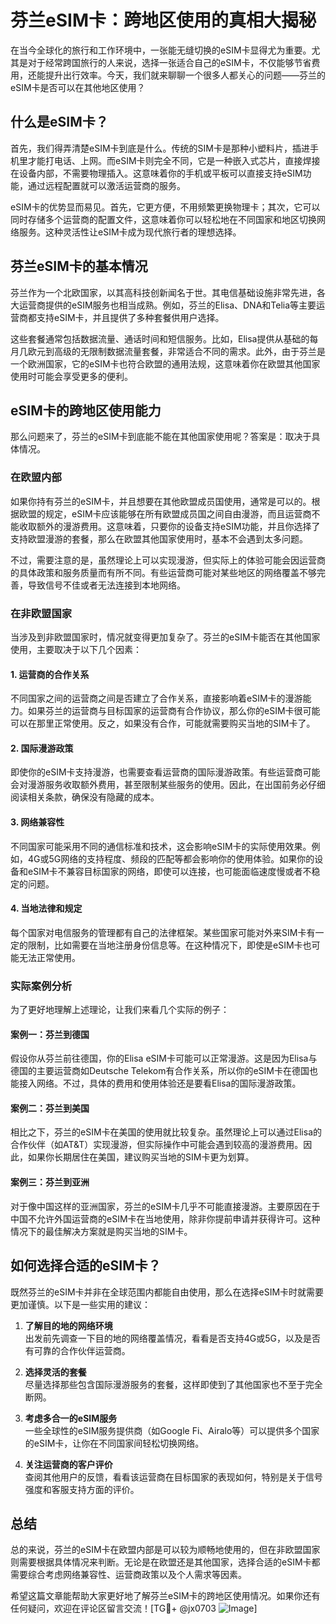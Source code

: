 # 芬兰eSIM卡：跨地区使用的真相大揭秘

在当今全球化的旅行和工作环境中，一张能无缝切换的eSIM卡显得尤为重要。尤其是对于经常跨国旅行的人来说，选择一张适合自己的eSIM卡，不仅能够节省费用，还能提升出行效率。今天，我们就来聊聊一个很多人都关心的问题——芬兰的eSIM卡是否可以在其他地区使用？

## 什么是eSIM卡？

首先，我们得弄清楚eSIM卡到底是什么。传统的SIM卡是那种小塑料片，插进手机里才能打电话、上网。而eSIM卡则完全不同，它是一种嵌入式芯片，直接焊接在设备内部，不需要物理插入。这意味着你的手机或平板可以直接支持eSIM功能，通过远程配置就可以激活运营商的服务。

eSIM卡的优势显而易见。首先，它更方便，不用频繁更换物理卡；其次，它可以同时存储多个运营商的配置文件，这意味着你可以轻松地在不同国家和地区切换网络服务。这种灵活性让eSIM卡成为现代旅行者的理想选择。

## 芬兰eSIM卡的基本情况

芬兰作为一个北欧国家，以其高科技创新闻名于世。其电信基础设施非常先进，各大运营商提供的eSIM服务也相当成熟。例如，芬兰的Elisa、DNA和Telia等主要运营商都支持eSIM卡，并且提供了多种套餐供用户选择。

这些套餐通常包括数据流量、通话时间和短信服务。比如，Elisa提供从基础的每月几欧元到高级的无限制数据流量套餐，非常适合不同的需求。此外，由于芬兰是一个欧洲国家，它的eSIM卡也符合欧盟的通用法规，这意味着你在欧盟其他国家使用时可能会享受更多的便利。

## eSIM卡的跨地区使用能力

那么问题来了，芬兰的eSIM卡到底能不能在其他国家使用呢？答案是：取决于具体情况。

### 在欧盟内部

如果你持有芬兰的eSIM卡，并且想要在其他欧盟成员国使用，通常是可以的。根据欧盟的规定，eSIM卡应该能够在所有欧盟成员国之间自由漫游，而且运营商不能收取额外的漫游费用。这意味着，只要你的设备支持eSIM功能，并且你选择了支持欧盟漫游的套餐，那么在欧盟其他国家使用时，基本不会遇到太多问题。

不过，需要注意的是，虽然理论上可以实现漫游，但实际上的体验可能会因运营商的具体政策和服务质量而有所不同。有些运营商可能对某些地区的网络覆盖不够完善，导致信号不佳或者无法连接到本地网络。

### 在非欧盟国家

当涉及到非欧盟国家时，情况就变得更加复杂了。芬兰的eSIM卡能否在其他国家使用，主要取决于以下几个因素：

#### 1. **运营商的合作关系**
   不同国家之间的运营商之间是否建立了合作关系，直接影响着eSIM卡的漫游能力。如果芬兰的运营商与目标国家的运营商有合作协议，那么你的eSIM卡很可能可以在那里正常使用。反之，如果没有合作，可能就需要购买当地的SIM卡了。

#### 2. **国际漫游政策**
   即使你的eSIM卡支持漫游，也需要查看运营商的国际漫游政策。有些运营商可能会对漫游服务收取额外费用，甚至限制某些服务的使用。因此，在出国前务必仔细阅读相关条款，确保没有隐藏的成本。

#### 3. **网络兼容性**
   不同国家可能采用不同的通信标准和技术，这会影响eSIM卡的实际使用效果。例如，4G或5G网络的支持程度、频段的匹配等都会影响你的使用体验。如果你的设备和eSIM卡不兼容目标国家的网络，即使可以连接，也可能面临速度慢或者不稳定的问题。

#### 4. **当地法律和规定**
   每个国家对电信服务的管理都有自己的法律框架。某些国家可能对外来SIM卡有一定的限制，比如需要在当地注册身份信息等。在这种情况下，即使是eSIM卡也可能无法正常使用。

### 实际案例分析

为了更好地理解上述理论，让我们来看几个实际的例子：

#### 案例一：芬兰到德国
假设你从芬兰前往德国，你的Elisa eSIM卡可能可以正常漫游。这是因为Elisa与德国的主要运营商如Deutsche Telekom有合作关系，所以你的eSIM卡在德国也能接入网络。不过，具体的费用和使用体验还是要看Elisa的国际漫游政策。

#### 案例二：芬兰到美国
相比之下，芬兰的eSIM卡在美国的使用就比较复杂。虽然理论上可以通过Elisa的合作伙伴（如AT&T）实现漫游，但实际操作中可能会遇到较高的漫游费用。因此，如果你长期居住在美国，建议购买当地的SIM卡更为划算。

#### 案例三：芬兰到亚洲
对于像中国这样的亚洲国家，芬兰的eSIM卡几乎不可能直接漫游。主要原因在于中国不允许外国运营商的eSIM卡在当地使用，除非你提前申请并获得许可。这种情况下的最佳解决方案就是购买当地的SIM卡。

## 如何选择合适的eSIM卡？

既然芬兰的eSIM卡并非在全球范围内都能自由使用，那么在选择eSIM卡时就需要更加谨慎。以下是一些实用的建议：

1. **了解目的地的网络环境**  
   出发前先调查一下目的地的网络覆盖情况，看看是否支持4G或5G，以及是否有可靠的合作伙伴运营商。

2. **选择灵活的套餐**  
   尽量选择那些包含国际漫游服务的套餐，这样即使到了其他国家也不至于完全断网。

3. **考虑多合一的eSIM服务**  
   一些全球性的eSIM服务提供商（如Google Fi、Airalo等）可以提供多个国家的eSIM卡，让你在不同国家间轻松切换网络。

4. **关注运营商的客户评价**  
   查阅其他用户的反馈，看看该运营商在目标国家的表现如何，特别是关于信号强度和客服支持方面的评价。

## 总结

总的来说，芬兰的eSIM卡在欧盟内部是可以较为顺畅地使用的，但在非欧盟国家则需要根据具体情况来判断。无论是在欧盟还是其他国家，选择合适的eSIM卡都需要综合考虑网络兼容性、运营商政策以及个人需求等因素。

希望这篇文章能帮助大家更好地了解芬兰eSIM卡的跨地区使用情况。如果你还有任何疑问，欢迎在评论区留言交流！[TG💪+ @jx0703 ![Image](https://github.com/user-attachments/assets/dbca1d08-cadb-493c-b0ec-ad6f7a83f270)]